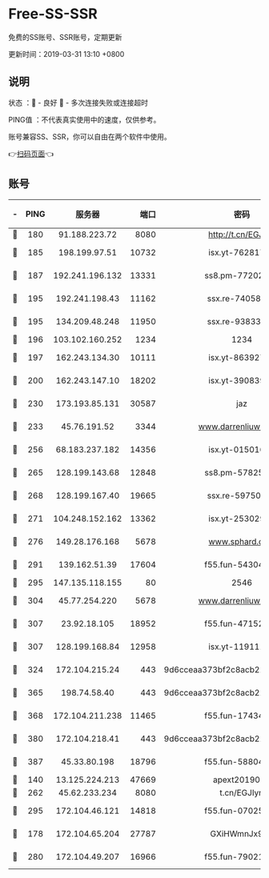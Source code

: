 # Free-SS-SSR

免费的SS账号、SSR账号，定期更新

更新时间：2019-03-31 13:10 +0800

## 说明

状态     ：🙂 - 良好 🙁 - 多次连接失败或连接超时

PING值   ：不代表真实使用中的速度，仅供参考。

账号兼容SS、SSR，你可以自由在两个软件中使用。

👉[扫码页面](https://liesauer.github.io/Free-SS-SSR/)👈

## 账号

|-|PING|服务器|端口|密码|加密方式|区域|
|:----:|:----:|:-----:|-----:|:----:|:----:|:----:|
|🙂|180|91.188.223.72|8080|http://t.cn/EGJIyrl|rc4-md5|RU|
|🙂|185|198.199.97.51|10732|isx.yt-76281736|aes-256-cfb|US|
|🙂|187|192.241.196.132|13331|ss8.pm-77202477|aes-256-cfb|US|
|🙂|195|192.241.198.43|11162|ssx.re-74058844|aes-256-cfb|US|
|🙂|195|134.209.48.248|11950|ssx.re-93833842|aes-256-cfb|US|
|🙂|196|103.102.160.252|1234|1234|rc4-md5|JP|
|🙂|197|162.243.134.30|10111|isx.yt-86392751|aes-256-cfb|US|
|🙂|200|162.243.147.10|18202|isx.yt-39083950|aes-256-cfb|US|
|🙂|230|173.193.85.131|30587|jaz|aes-256-cfb|US|
|🙂|233|45.76.191.52|3344|www.darrenliuwei.com|aes-256-cfb|JP|
|🙂|256|68.183.237.182|14356|isx.yt-01501633|aes-256-cfb|SG|
|🙂|265|128.199.143.68|12848|ss8.pm-57825302|aes-256-cfb|SG|
|🙂|268|128.199.167.40|19665|ssx.re-59750584|aes-256-cfb|SG|
|🙂|271|104.248.152.162|13362|isx.yt-25302906|aes-256-cfb|SG|
|🙂|276|149.28.176.168|5678|www.sphard.com|aes-256-cfb|AU|
|🙂|291|139.162.51.39|17604|f55.fun-54304420|aes-256-cfb|SG|
|🙂|295|147.135.118.155|80|2546|chacha20|US|
|🙂|304|45.77.254.220|5678|www.darrenliuwei.com|aes-256-cfb|SG|
|🙂|307|23.92.18.105|18952|f55.fun-47152310|aes-256-cfb|US|
|🙂|307|128.199.168.84|12958|isx.yt-11911105|aes-256-cfb|SG|
|🙂|324|172.104.215.24|443|9d6cceaa373bf2c8acb22e60b6a58be6|aes-256-cfb|US|
|🙂|365|198.74.58.40|443|9d6cceaa373bf2c8acb22e60b6a58be6|aes-256-cfb|US|
|🙂|368|172.104.211.238|11465|f55.fun-17434247|aes-256-cfb|US|
|🙂|380|172.104.218.41|443|9d6cceaa373bf2c8acb22e60b6a58be6|aes-256-cfb|US|
|🙂|387|45.33.80.198|18796|f55.fun-58804733|aes-256-cfb|US|
|🙂|140|13.125.224.213|47669|apext2019001|chacha20|KR|
|🙂|262|45.62.233.234|8080|t.cn/EGJIyrl|rc4-md5|CA|
|🙂|295|172.104.46.121|14818|f55.fun-07025782|aes-256-cfb|SG|
|🙁|178|172.104.65.204|27787|GXiHWmnJx94S|aes-256-cfb|JP|
|🙁|280|172.104.49.207|16966|f55.fun-79021247|aes-256-cfb|SG|
